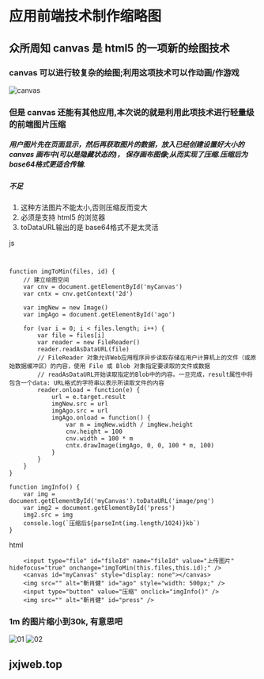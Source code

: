 # 应用前端技术制作缩略图

## 众所周知 canvas 是 html5 的一项新的绘图技术

### canvas 可以进行较复杂的绘图;利用这项技术可以作动画/作游戏

![canvas](2701.png)

### 但是 canvas 还能有其他应用,本次说的就是利用此项技术进行轻量级的前端图片压缩

##### 用户图片先在页面显示，然后再获取图片的数据，放入已经创建设置好大小的 canvas 画布中(可以是隐藏状态的)， 保存画布图像;从而实现了压缩.压缩后为 base64格式更适合传输.

##### 不足
1. 这种方法图片不能太小,否则压缩反而变大
2. 必须是支持 html5 的浏览器
3. toDataURL输出的是 base64格式不是太灵活


js
```

       
function imgToMin(files, id) {
    // 建立绘图空间
    var cnv = document.getElementById('myCanvas')
    var cntx = cnv.getContext('2d')

    var imgNew = new Image()
    var imgAgo = document.getElementById('ago')

    for (var i = 0; i < files.length; i++) {
        var file = files[i]
        var reader = new FileReader()
        reader.readAsDataURL(file)
        // FileReader 对象允许Web应用程序异步读取存储在用户计算机上的文件（或原始数据缓冲区）的内容，使用 File 或 Blob 对象指定要读取的文件或数据
        // readAsDataURL开始读取指定的Blob中的内容。一旦完成，result属性中将包含一个data: URL格式的字符串以表示所读取文件的内容
        reader.onload = function(e) {
            url = e.target.result
            imgNew.src = url
            imgAgo.src = url
            imgAgo.onload = function() {
                var m = imgNew.width / imgNew.height
                cnv.height = 100
                cnv.width = 100 * m
                cntx.drawImage(imgAgo, 0, 0, 100 * m, 100)
            }
        }
    }
}

function imgInfo() {
    var img = document.getElementById('myCanvas').toDataURL('image/png')
    var img2 = document.getElementById('press')
    img2.src = img
    console.log(`压缩后${parseInt(img.length/1024)}kb`)
}

```

html
```
    <input type="file" id="fileId" name="fileId" value="上传图片" hidefocus="true" onchange="imgToMin(this.files,this.id);" />
    <canvas id="myCanvas" style="display: none"></canvas>
    <img src="" alt="靳肖健" id="ago" style="width: 500px;" />
    <input type="button" value="压缩" onclick="imgInfo()" />
    <img src="" alt="靳肖健" id="press" />
```

### 1m 的图片缩小到30k, 有意思吧

![01](0327/032701.png)
![02](0327/032702.png)

## jxjweb.top